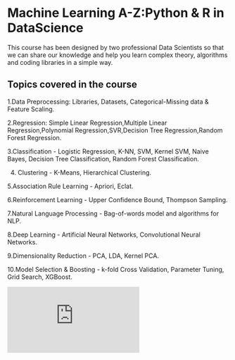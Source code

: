 # Machine Learning A-Z:Python & R in DataScience
This course has been designed by two professional Data Scientists so that we can share our knowledge and help you learn complex theory, algorithms and coding libraries in a simple way.

## Topics covered in the course
1.Data Preprocessing: Libraries, Datasets, Categorical-Missing data & Feature Scaling.

2.Regression: Simple Linear Regression,Multiple Linear Regression,Polynomial Regression,SVR,Decision Tree Regression,Random Forest Regression.

3.Classification - Logistic Regression, K-NN, SVM, Kernel SVM, Naive Bayes, Decision Tree Classification, Random Forest Classification.

4. Clustering - K-Means, Hierarchical Clustering.

5.Association Rule Learning - Apriori, Eclat.

6.Reinforcement Learning - Upper Confidence Bound, Thompson Sampling.

7.Natural Language Processing - Bag-of-words model and algorithms for NLP.

8.Deep Learning - Artificial Neural Networks, Convolutional Neural Networks.

9.Dimensionality Reduction - PCA, LDA, Kernel PCA.

10.Model Selection & Boosting - k-fold Cross Validation, Parameter Tuning, Grid Search, XGBoost.

![alt text](https://github.com/utkarshmaheshwari007/Python-and-R-in-DataScience/blob/master/Certificate/Machine%20Learning.pdf)
